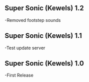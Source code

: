 ## Super Sonic (Kewels) 1.2
-Removed footstep sounds

## Super Sonic (Kewels) 1.1
-Test update server

## Super Sonic (Kewels) 1.0
-First Release
